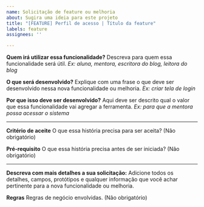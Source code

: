 ```yaml
---
name: Solicitação de feature ou melhoria
about: Sugira uma ideia para este projeto
title: "[FEATURE] Perfil de acesso | Título da feature"
labels: feature
assignees: ''

---
```


**Quem irá utilizar essa funcionalidade?**
Descreva para quem essa funcionalidade será útil.
*Ex: aluna, mentora, escritora do blog, leitora do blog*

**O que será desenvolvido?**
Explique com uma frase o que deve ser desenvolvido nessa nova funcionalidade ou melhoria.
*Ex: criar tela de login*

**Por que isso deve ser desenvolvido?**
Aqui deve ser descrito qual o valor que essa funcionalidade vai agregar a ferramenta.
*Ex: para que a mentora possa acessar o sistema*

---

**Critério de aceite**
O que essa história precisa para ser aceita? (Não obrigatório)

**Pré-requisito**
O que essa história precisa antes de ser iniciada? (Não obrigatório)

---

**Descreva com mais detalhes a sua solicitação:**
Adicione todos os detalhes, campos, protótipos e qualquer informação que você achar pertinente para a nova funcionalidade ou melhoria.

**Regras**
Regras de negócio envolvidas. (Não obrigatório)
